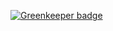 

[![Greenkeeper badge](https://badges.greenkeeper.io/jagreehal/stencil-wallabyjs-example.svg)](https://greenkeeper.io/)